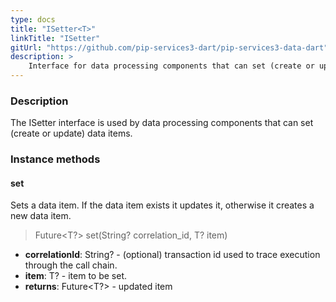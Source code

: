 ```yaml
---
type: docs
title: "ISetter<T>"
linkTitle: "ISetter"
gitUrl: "https://github.com/pip-services3-dart/pip-services3-data-dart"
description: >
    Interface for data processing components that can set (create or update) data items.
---
```


### Description

The ISetter interface is used by data processing components that can set (create or update) data items.

### Instance methods

#### set
Sets a data item. If the data item exists it updates it, otherwise it creates a new data item.

> Future\<T?\> set(String? correlation_id, T? item)

- **correlationId**: String? - (optional) transaction id used to trace execution through the call chain.
- **item**: T? - item to be set.
- **returns**: Future\<T?\> - updated item

